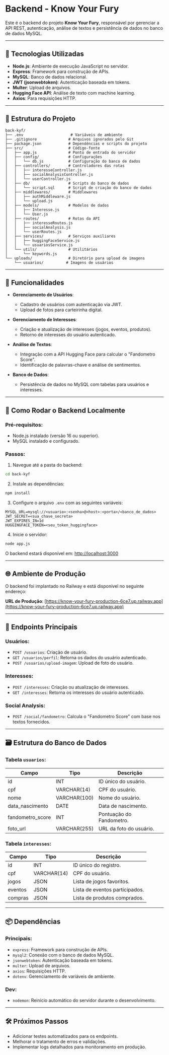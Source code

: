 # Backend - Know Your Fury

Este é o backend do projeto **Know Your Fury**, responsável por gerenciar a API REST, autenticação, análise de textos e persistência de dados no banco de dados MySQL.

---

## 🚀 Tecnologias Utilizadas

* **Node.js**: Ambiente de execução JavaScript no servidor.
* **Express**: Framework para construção de APIs.
* **MySQL**: Banco de dados relacional.
* **JWT (jsonwebtoken)**: Autenticação baseada em tokens.
* **Multer**: Upload de arquivos.
* **Hugging Face API**: Análise de texto com machine learning.
* **Axios**: Para requisições HTTP.

---

## 📂 Estrutura do Projeto

```
back-kyf/
├── .env                     # Variáveis de ambiente
├── .gitignore              # Arquivos ignorados pelo Git
├── package.json            # Dependências e scripts do projeto
├── src/                    # Código-fonte
│   ├── app.js              # Ponto de entrada do servidor
│   ├── config/             # Configurações
│   │   └── db.js           # Configuração do banco de dados
│   ├── controllers/        # Controladores das rotas
│   │   ├── interesseController.js
│   │   ├── socialAnalysisController.js
│   │   └── userController.js
│   ├── db/                 # Scripts do banco de dados
│   │   └── script.sql      # Script de criação do banco de dados
│   ├── middlewares/        # Middlewares
│   │   ├── authMiddleware.js
│   │   └── upload.js
│   ├── models/             # Modelos de dados
│   │   ├── Interesse.js
│   │   └── User.js
│   ├── routes/             # Rotas da API
│   │   ├── interesseRoutes.js
│   │   ├── socialAnalysis.js
│   │   └── userRoutes.js
│   ├── services/           # Serviços auxiliares
│   │   ├── huggingFaceService.js
│   │   └── usuariosService.js
│   └── utils/              # Utilitários
│       └── keywords.js
└── uploads/                # Diretório para upload de imagens
    └── usuarios/          # Imagens de usuários
```

---

## 🌟 Funcionalidades

* **Gerenciamento de Usuários**:
  * Cadastro de usuários com autenticação via JWT.
  * Upload de fotos para carteirinha digital.

* **Gerenciamento de Interesses**:
  * Criação e atualização de interesses (jogos, eventos, produtos).
  * Retorno de interesses do usuário autenticado.

* **Análise de Textos**:
  * Integração com a API Hugging Face para calcular o "Fandometro Score".
  * Identificação de palavras-chave e análise de sentimentos.

* **Banco de Dados**:
  * Persistência de dados no MySQL com tabelas para usuários e interesses.

---

## 🧪 Como Rodar o Backend Localmente

### Pré-requisitos:

* Node.js instalado (versão 16 ou superior).
* MySQL instalado e configurado.

### Passos:

1. Navegue até a pasta do backend:

```bash
cd back-kyf
```

2. Instale as dependências:

```bash
npm install
```

3. Configure o arquivo `.env` com as seguintes variáveis:

```env
MYSQL_URL=mysql://<usuario>:<senha>@<host>:<porta>/<banco_de_dados>
JWT_SECRET=<sua_chave_secreta>
JWT_EXPIRES_IN=1d
HUGGINGFACE_TOKEN=<seu_token_huggingface>
```

4. Inicie o servidor:

```bash
node app.js
```

O backend estará disponível em: [http://localhost:3000](http://localhost:3000)

---

## 🌐 Ambiente de Produção

O backend foi implantado no Railway e está disponível no seguinte endereço:

**URL de Produção**: [https://know-your-fury-production-6ce7.up.railway.app](https://know-your-fury-production-6ce7.up.railway.app)

---

## 🔗 Endpoints Principais

### Usuários:
- `POST /usuarios`: Criação de usuário.
- `GET /usuarios/perfil`: Retorna os dados do usuário autenticado.
- `POST /usuarios/upload-imagem`: Upload de foto do usuário.

### Interesses:
- `POST /interesses`: Criação ou atualização de interesses.
- `GET /interesses`: Retorna os interesses do usuário autenticado.

### Social Analysis:
- `POST /social/fandometro`: Calcula o "Fandometro Score" com base nos textos fornecidos.

---

## 🗃 Estrutura do Banco de Dados

### Tabela `usuarios`:

| Campo             | Tipo         | Descrição                      |
|------------------|--------------|-------------------------------|
| id               | INT          | ID único do usuário.          |
| cpf              | VARCHAR(14)  | CPF do usuário.               |
| nome             | VARCHAR(100) | Nome do usuário.              |
| data_nascimento  | DATE         | Data de nascimento.           |
| fandometro_score | INT          | Pontuação do Fandometro.      |
| foto_url         | VARCHAR(255) | URL da foto do usuário.       |

### Tabela `interesses`:

| Campo   | Tipo         | Descrição                           |
|---------|--------------|--------------------------------------|
| id      | INT          | ID único do registro.               |
| cpf     | VARCHAR(14)  | CPF do usuário.                     |
| jogos   | JSON         | Lista de jogos favoritos.           |
| eventos | JSON         | Lista de eventos participados.      |
| compras | JSON         | Lista de produtos comprados.        |

---

## 📦 Dependências

### Principais:
- `express`: Framework para construção de APIs.
- `mysql2`: Conexão com o banco de dados MySQL.
- `jsonwebtoken`: Autenticação baseada em tokens.
- `multer`: Upload de arquivos.
- `axios`: Requisições HTTP.
- `dotenv`: Gerenciamento de variáveis de ambiente.

### Dev:
- `nodemon`: Reinício automático do servidor durante o desenvolvimento.

---

## 🛠 Próximos Passos

- Adicionar testes automatizados para os endpoints.
- Melhorar o tratamento de erros e validações.
- Implementar logs detalhados para monitoramento em produção.
